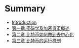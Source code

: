 # Summary

* [Introduction](README.md)
* [第一章 密码学及加密货币概述](di-yi-zhang-mi-ma-xue-ji-jia-mi-huo-bi-gai-shu.md)
* [第二章 比特币如何做到去中心化](di-er-zhang-bi-te-bi-ru-he-zuo-dao-qu-zhong-xin-hua.md)
* [第三章 比特币的运行机制](di-san-zhang-bi-te-bi-de-yun-xing-ji-zhi.md)

